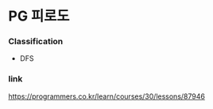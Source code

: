 # PG 피로도

### Classification
* DFS

### link
https://programmers.co.kr/learn/courses/30/lessons/87946
